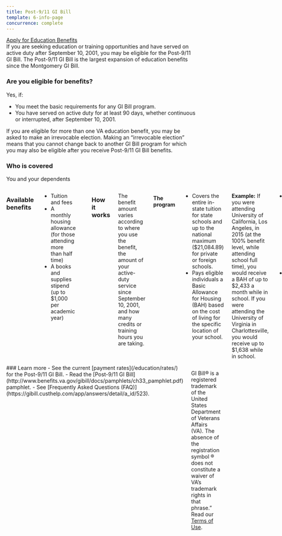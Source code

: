 ```yaml
---
title: Post-9/11 GI Bill
template: 6-info-page
concurrence: complete
---
```


<div class="main" role="main" markdown="0">

<div class="va-action-bar--header">
  <div class="row">
    <div class="small-12 columns">
      <a class="usa-button-primary va-button-primary" href="/education/apply-for-education-benefits/">Apply for Education Benefits</a>
    </div>
  </div>
</div>

<div class="section one" markdown="0">
<div class="primary" markdown="0">
<div class="row" markdown="0">
<div class="small-12 columns usa-content" markdown="1">
If you are seeking education or training opportunities and have served on active duty after September 10, 2001, you may be eligible for the Post-9/11 GI Bill. The Post-9/11 GI Bill is the largest expansion of education benefits since the Montgomery GI Bill.
</div>

<div class="call-out usa-content" markdown="1">

### Are you eligible for benefits?

Yes, if:

-  You meet the basic requirements for any GI Bill program.
-  You have served on active duty for at least 90 days, whether continuous or interrupted, after September 10, 2001.

If you are eligible for more than one VA education benefit, you may be asked to make an irrevocable election. Making an “irrevocable election” means that you cannot change back to another GI Bill program for which you may also be eligible after you receive Post-9/11 GI Bill benefits.

### Who is covered

You and your dependents

</div>

<div class="small-12 columns usa-content" markdown="1">

### Available benefits

- Tuition and fees
- A monthly housing allowance (for those attending more than half time)
- A books and supplies stipend (up to $1,000 per academic year)

<hr>

### How it works

The benefit amount varies according to where you use the benefit, the amount of your active-duty service since September 10, 2001, and how many credits or training hours you are taking.

#### The program

- Covers the entire in-state tuition for state schools and up to the national maximum ($21,084.89) for private or foreign schools.
- Pays eligible individuals a Basic Allowance for Housing (BAH) based on the cost of living for the specific location of your school.

**Example:** If you were attending University of California, Los Angeles, in 2015 (at the 100% benefit level, while attending school full time), you would receive a BAH of up to $2,433 a month while in school. If you were attending the University of Virginia in Charlottesville, you would receive up to $1,638 while in school.

- Provides up to 36 months of educational benefits, generally payable for 15 years following your release from active duty
- Uses a percentage-of-maximum-benefit scale based on how much active service you have had since September 10, 2001

**Example:** If you had 90 days of active service since September 10, 2001, you would qualify for 40% of the maximum amount. Three years of active service would qualify you for 100% of the benefit.

#### Other potential benefits

- The Yellow Ribbon Program may provide additional support to cover higher private-school and out-of-state tuition and fees.
- The Transfer of Entitlement option enables eligible Servicemembers to transfer all 36 months or a portion of Post-9/11 GI Bill benefits to a spouse or children. Transfer eligibility is determined by the Department of Defense.

Use the [GI Bill Comparison Tool](/gi-bill-comparison-tool/) to pick the right type of educational assistance program and school to maximize your benefits.

Get information about the [Marine Gunnery Sergeant John David Fry Scholarship (Fry Scholarship)](/education/gi-bill/survivors-dependent-assistance/fry-scholarship/) for dependents of Servicemembers who died in the line of duty after September 10, 2001.

#### Types of training

The following types of programs and courses may be used under the Post-9/11 GI Bill:

- [Correspondence training](/education/work-learn/non-traditional/correspondence-training/)
- [Cooperative training](/education/work-learn/co-op-training/)
- [Entrepreneurship training](/education/advanced-training-and-certifications/entrepreneurship-training/)
- [Flight training](/education/advanced-training-and-certifications/flight-training/)
- [Independent and distance learning](/education/work-learn/non-traditional/independent-distance-learning/)
- [Institutions of higher learning undergraduate and graduate degrees](/education/gi-bill/higher-learning/)
- [Licensing and certification reimbursement](/education/advanced-training-and-certifications/licensing-certification/)
- [Vocational/technical training and non-college degree programs](/education/work-learn/non-college-degree-program/)
- [National testing reimbursement](/education/advanced-training-and-certifications/national-testing-program/)
- [On-the-job training](/education/work-learn/job-and-apprenticeship/)
- [Tuition Assistance Top-Up](/education/gi-bill/tuition-assistance/)
- [Tutorial Assistance](/education/gi-bill/tutorial-assistance/)
</div>


<div class="small-12 columns usa-content left" markdown="1">
### Learn more
- See the current [payment rates](/education/rates/) for the Post-9/11 GI Bill.
- Read the [Post-9/11 GI Bill](http://www.benefits.va.gov/gibill/docs/pamphlets/ch33_pamphlet.pdf) pamphlet.
- See [Frequently Asked Questions (FAQ)](https://gibill.custhelp.com/app/answers/detail/a_id/523).


GI Bill® is a registered trademark of the United States Department of Veterans Affairs (VA). The absence of the registration symbol ® does not constitute a waiver of VA’s trademark rights in that phrase.” Read our [Terms of Use](http://www.benefits.va.gov/GIBILL/Trademark_Terms_of_Use.asp).
</div>

</div>
</div>
</div>

</div>
